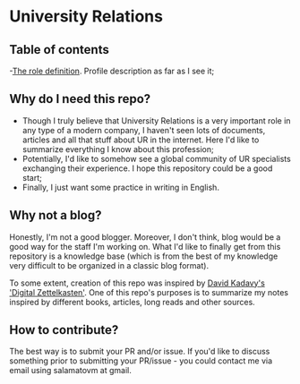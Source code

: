 # University Relations

## Table of contents

-[The role definition](the-role-definition.md). Profile description as far as I see it;

## Why do I need this repo?

- Though I truly believe that University Relations is a very important role in any type of a modern company, I haven't seen lots of documents, articles and all that stuff about UR in the internet. Here I'd like to summarize everything I know about this profession;
- Potentially, I'd like to somehow see a global community of UR specialists exchanging their experience. I hope this repository could be a good start;
- Finally, I just want some practice in writing in English.

## Why not a blog?

Honestly, I'm not a good blogger. Moreover, I don't think, blog would be a good way for the staff I'm working on. What I'd like to finally get from this repository is a knowledge base (which is from the best of my knowledge very difficult to be organized in a classic blog format).

To some extent, creation of this repo was inspired by [David Kadavy's 'Digital Zettelkasten'](https://a.co/d/0FnbB60). One of this repo's purposes is to summarize my notes inspired by different books, articles, long reads and other sources. 

## How to contribute?

The best way is to submit your PR and/or issue. If you'd like to discuss something prior to submitting your PR/issue - you could contact me via email using salamatovm at gmail.  
